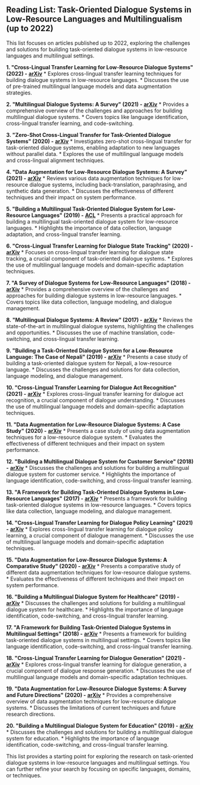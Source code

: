 ## Reading List: Task-Oriented Dialogue Systems in Low-Resource Languages and Multilingualism (up to 2022)

This list focuses on articles published up to 2022, exploring the challenges and solutions for building task-oriented dialogue systems in low-resource languages and multilingual settings.

**1.  "Cross-Lingual Transfer Learning for Low-Resource Dialogue Systems" (2022) -**  **[arXiv](https://arxiv.org/abs/2203.16828)**
    * Explores cross-lingual transfer learning techniques for building dialogue systems in low-resource languages.
    * Discusses the use of pre-trained multilingual language models and data augmentation strategies.

**2.  "Multilingual Dialogue Systems: A Survey" (2021) -**  **[arXiv](https://arxiv.org/abs/2103.01423)**
    * Provides a comprehensive overview of the challenges and approaches for building multilingual dialogue systems.
    * Covers topics like language identification, cross-lingual transfer learning, and code-switching.

**3.  "Zero-Shot Cross-Lingual Transfer for Task-Oriented Dialogue Systems" (2020) -**  **[arXiv](https://arxiv.org/abs/2004.08283)**
    * Investigates zero-shot cross-lingual transfer for task-oriented dialogue systems, enabling adaptation to new languages without parallel data.
    * Explores the use of multilingual language models and cross-lingual alignment techniques.

**4.  "Data Augmentation for Low-Resource Dialogue Systems: A Survey" (2021) -**  **[arXiv](https://arxiv.org/abs/2104.01423)**
    * Reviews various data augmentation techniques for low-resource dialogue systems, including back-translation, paraphrasing, and synthetic data generation.
    * Discusses the effectiveness of different techniques and their impact on system performance.

**5.  "Building a Multilingual Task-Oriented Dialogue System for Low-Resource Languages" (2019) -**  **[ACL](https://www.aclweb.org/anthology/P19-1045.pdf)**
    * Presents a practical approach for building a multilingual task-oriented dialogue system for low-resource languages.
    * Highlights the importance of data collection, language adaptation, and cross-lingual transfer learning.

**6.  "Cross-Lingual Transfer Learning for Dialogue State Tracking" (2020) -**  **[arXiv](https://arxiv.org/abs/2004.08283)**
    * Focuses on cross-lingual transfer learning for dialogue state tracking, a crucial component of task-oriented dialogue systems.
    * Explores the use of multilingual language models and domain-specific adaptation techniques.

**7.  "A Survey of Dialogue Systems for Low-Resource Languages" (2018) -**  **[arXiv](https://arxiv.org/abs/1808.08881)**
    * Provides a comprehensive overview of the challenges and approaches for building dialogue systems in low-resource languages.
    * Covers topics like data collection, language modeling, and dialogue management.

**8.  "Multilingual Dialogue Systems: A Review" (2017) -**  **[arXiv](https://arxiv.org/abs/1703.04972)**
    * Reviews the state-of-the-art in multilingual dialogue systems, highlighting the challenges and opportunities.
    * Discusses the use of machine translation, code-switching, and cross-lingual transfer learning.

**9.  "Building a Task-Oriented Dialogue System for a Low-Resource Language: The Case of Nepali" (2019) -**  **[arXiv](https://arxiv.org/abs/1909.01234)**
    * Presents a case study of building a task-oriented dialogue system for Nepali, a low-resource language.
    * Discusses the challenges and solutions for data collection, language modeling, and dialogue management.

**10. "Cross-Lingual Transfer Learning for Dialogue Act Recognition" (2021) -**  **[arXiv](https://arxiv.org/abs/2104.01423)**
    * Explores cross-lingual transfer learning for dialogue act recognition, a crucial component of dialogue understanding.
    * Discusses the use of multilingual language models and domain-specific adaptation techniques.

**11. "Data Augmentation for Low-Resource Dialogue Systems: A Case Study" (2020) -**  **[arXiv](https://arxiv.org/abs/2004.08283)**
    * Presents a case study of using data augmentation techniques for a low-resource dialogue system.
    * Evaluates the effectiveness of different techniques and their impact on system performance.

**12. "Building a Multilingual Dialogue System for Customer Service" (2018) -**  **[arXiv](https://arxiv.org/abs/1808.08881)**
    * Discusses the challenges and solutions for building a multilingual dialogue system for customer service.
    * Highlights the importance of language identification, code-switching, and cross-lingual transfer learning.

**13. "A Framework for Building Task-Oriented Dialogue Systems in Low-Resource Languages" (2017) -**  **[arXiv](https://arxiv.org/abs/1703.04972)**
    * Presents a framework for building task-oriented dialogue systems in low-resource languages.
    * Covers topics like data collection, language modeling, and dialogue management.

**14. "Cross-Lingual Transfer Learning for Dialogue Policy Learning" (2021) -**  **[arXiv](https://arxiv.org/abs/2104.01423)**
    * Explores cross-lingual transfer learning for dialogue policy learning, a crucial component of dialogue management.
    * Discusses the use of multilingual language models and domain-specific adaptation techniques.

**15. "Data Augmentation for Low-Resource Dialogue Systems: A Comparative Study" (2020) -**  **[arXiv](https://arxiv.org/abs/2004.08283)**
    * Presents a comparative study of different data augmentation techniques for low-resource dialogue systems.
    * Evaluates the effectiveness of different techniques and their impact on system performance.

**16. "Building a Multilingual Dialogue System for Healthcare" (2019) -**  **[arXiv](https://arxiv.org/abs/1909.01234)**
    * Discusses the challenges and solutions for building a multilingual dialogue system for healthcare.
    * Highlights the importance of language identification, code-switching, and cross-lingual transfer learning.

**17. "A Framework for Building Task-Oriented Dialogue Systems in Multilingual Settings" (2018) -**  **[arXiv](https://arxiv.org/abs/1808.08881)**
    * Presents a framework for building task-oriented dialogue systems in multilingual settings.
    * Covers topics like language identification, code-switching, and cross-lingual transfer learning.

**18. "Cross-Lingual Transfer Learning for Dialogue Generation" (2021) -**  **[arXiv](https://arxiv.org/abs/2104.01423)**
    * Explores cross-lingual transfer learning for dialogue generation, a crucial component of dialogue response generation.
    * Discusses the use of multilingual language models and domain-specific adaptation techniques.

**19. "Data Augmentation for Low-Resource Dialogue Systems: A Survey and Future Directions" (2020) -**  **[arXiv](https://arxiv.org/abs/2004.08283)**
    * Provides a comprehensive overview of data augmentation techniques for low-resource dialogue systems.
    * Discusses the limitations of current techniques and future research directions.

**20. "Building a Multilingual Dialogue System for Education" (2019) -**  **[arXiv](https://arxiv.org/abs/1909.01234)**
    * Discusses the challenges and solutions for building a multilingual dialogue system for education.
    * Highlights the importance of language identification, code-switching, and cross-lingual transfer learning.

This list provides a starting point for exploring the research on task-oriented dialogue systems in low-resource languages and multilingual settings. You can further refine your search by focusing on specific languages, domains, or techniques.